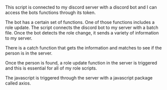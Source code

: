 This script is connected to my discord server with a discord bot and I can access the bots functions through its token.

The bot has a certain set of functions. One of those functions includes a role update. The script connects the discord bot to my server with a batch file. Once the bot detects the role change, it sends a variety of information to my server.

There is a catch function that gets the information and matches to see if the person is in the server.

Once the person is found, a role update function in the server is triggered and this is essential for all of my role scripts.

The javascript is triggered through the server with a javascript package called axios.
